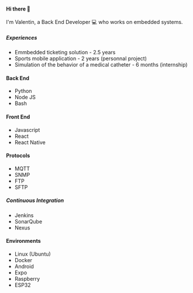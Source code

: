 #### Hi there 👋

I'm Valentin, a Back End Developer 💻 who works on embedded systems.

##### Experiences

- Emmbedded ticketing solution                     - 2.5 years
- Sports mobile application                        - 2 years  (personnal project)
- Simulation of the behavior of a medical catheter - 6 months (internship)

#### Back End 
- Python
- Node JS
- Bash

#### Front End
- Javascript
- React
- React Native

#### Protocols
- MQTT
- SNMP
- FTP
- SFTP

##### Continuous Integration
- Jenkins
- SonarQube
- Nexus

#### Environments
- Linux (Ubuntu)
- Docker
- Android
- Expo
- Raspberry
- ESP32
